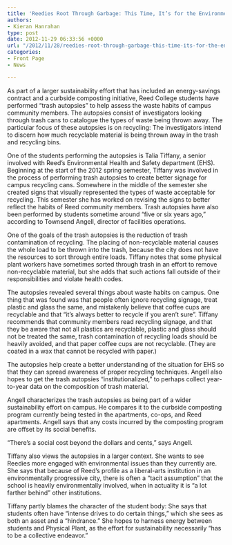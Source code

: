 ```yaml
---
title: 'Reedies Root Through Garbage: This Time, It’s for the Environment'
authors:
- Kieran Hanrahan
type: post
date: 2012-11-29 06:33:56 +0000
url: "/2012/11/28/reedies-root-through-garbage-this-time-its-for-the-environment/"
categories:
- Front Page
- News

---
```

As part of a larger sustainability effort that has included an energy-savings contract and a curbside composting initiative, Reed College students have performed “trash autopsies” to help assess the waste habits of campus community members. The autopsies consist of investigators looking through trash cans to catalogue the types of waste being thrown away. The particular focus of these autopsies is on recycling: The investigators intend to discern how much recyclable material is being thrown away in the trash and recycling bins.

One of the students performing the autopsies is Talia Tiffany, a senior involved with Reed’s Environmental Health and Safety department (EHS). Beginning at the start of the 2012 spring semester, Tiffany was involved in the process of performing trash autopsies to create better signage for campus recycling cans. Somewhere in the middle of the semester she created signs that visually represented the types of waste acceptable for recycling. This semester she has worked on revising the signs to better reflect the habits of Reed community members. Trash autopsies have also been performed by students sometime around “five or six years ago,” according to Townsend Angell, director of facilities operations.

One of the goals of the trash autopsies is the reduction of trash contamination of recycling. The placing of non-recyclable material causes the whole load to be thrown into the trash, because the city does not have the resources to sort through entire loads. Tiffany notes that some physical plant workers have sometimes sorted through trash in an effort to remove non-recyclable material, but she adds that such actions fall outside of their responsibilities and violate health codes.

The autopsies revealed several things about waste habits on campus. One thing that was found was that people often ignore recycling signage, treat plastic and glass the same, and mistakenly believe that coffee cups are recyclable and that “it’s always better to recycle if you aren’t sure”. Tiffany recommends that community members read recycling signage, and that they be aware that not all plastics are recyclable, plastic and glass should not be treated the same, trash contamination of recycling loads should be heavily avoided, and that paper coffee cups are not recyclable. (They are coated in a wax that cannot be recycled with paper.)

The autopsies help create a better understanding of the situation for EHS so that they can spread awareness of proper recycling techniques. Angell also hopes to get the trash autopsies “institutionalized,” to perhaps collect year-to-year data on the composition of trash material.

Angell characterizes the trash autopsies as being part of a wider sustainability effort on campus. He compares it to the curbside composting program currently being tested in the apartments, co-ops, and Reed apartments. Angell says that any costs incurred by the composting program are offset by its social benefits.

“There’s a social cost beyond the dollars and cents,” says Angell.

Tiffany also views the autopsies in a larger context. She wants to see Reedies more engaged with environmental issues than they currently are. She says that because of Reed’s profile as a liberal-arts institution in an environmentally progressive city, there is often a “tacit assumption” that the school is heavily environmentally involved, when in actuality it is “a lot farther behind” other institutions.

Tiffany partly blames the character of the student body: She says that students often have “intense drives to do certain things,” which she sees as both an asset and a “hindrance.” She hopes to harness energy between students and Physical Plant, as the effort for sustainability necessarily “has to be a collective endeavor.”